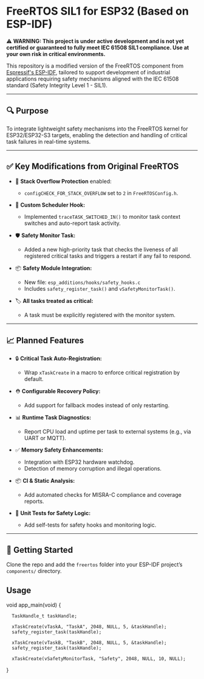 # FreeRTOS SIL1 for ESP32 (Based on ESP-IDF)

⚠️ **WARNING: This project is under active development and is not yet certified or guaranteed to fully meet IEC 61508 SIL1 compliance. Use at your own risk in critical environments.**

This repository is a modified version of the FreeRTOS component from [Espressif's ESP-IDF](https://github.com/espressif/esp-idf), tailored to support development of industrial applications requiring safety mechanisms aligned with the IEC 61508 standard (Safety Integrity Level 1 - SIL1).

---

## 🔍 Purpose

To integrate lightweight safety mechanisms into the FreeRTOS kernel for ESP32/ESP32-S3 targets, enabling the detection and handling of critical task failures in real-time systems.

---

## ✅ Key Modifications from Original FreeRTOS

- 📌 **Stack Overflow Protection** enabled:
  - `configCHECK_FOR_STACK_OVERFLOW` set to `2` in `FreeRTOSConfig.h`.

- 🧠 **Custom Scheduler Hook:**
  - Implemented `traceTASK_SWITCHED_IN()` to monitor task context switches and auto-report task activity.

- 🛡️ **Safety Monitor Task:**
  - Added a new high-priority task that checks the liveness of all registered critical tasks and triggers a restart if any fail to respond.

- 📦 **Safety Module Integration:**
  - New file: `esp_additions/hooks/safety_hooks.c`
  - Includes `safety_register_task()` and `vSafetyMonitorTask()`.

- 🏷️ **All tasks treated as critical:**
  - A task must be explicitly registered with the monitor system.

---

## 📈 Planned Features

- 🔒 **Critical Task Auto-Registration:**
  - Wrap `xTaskCreate` in a macro to enforce critical registration by default.

- ⛑️ **Configurable Recovery Policy:**
  - Add support for fallback modes instead of only restarting.

- 📊 **Runtime Task Diagnostics:**
  - Report CPU load and uptime per task to external systems (e.g., via UART or MQTT).

- ✅ **Memory Safety Enhancements:**
  - Integration with ESP32 hardware watchdog.
  - Detection of memory corruption and illegal operations.

- 📦 **CI & Static Analysis:**
  - Add automated checks for MISRA-C compliance and coverage reports.

- 🧪 **Unit Tests for Safety Logic:**
  - Add self-tests for safety hooks and monitoring logic.

---

## 🧰 Getting Started

Clone the repo and add the `freertos` folder into your ESP-IDF project’s `components/` directory.

## Usage 

  void app_main(void) {

      TaskHandle_t taskHandle;
  
      xTaskCreate(vTaskA, "TaskA", 2048, NULL, 5, &taskHandle);
      safety_register_task(taskHandle);
  
      xTaskCreate(vTaskB, "TaskB", 2048, NULL, 5, &taskHandle);
      safety_register_task(taskHandle);
  
      xTaskCreate(vSafetyMonitorTask, "Safety", 2048, NULL, 10, NULL);
  }
